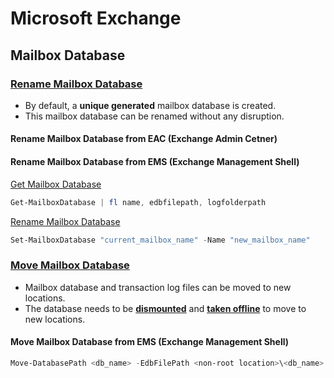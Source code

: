 # Microsoft Exchange

## Mailbox Database

### <u>**Rename Mailbox Database**</u>

- By default, a **unique generated** mailbox database is created.
- This mailbox database can be renamed without any disruption.

#### Rename Mailbox Database from EAC (Exchange Admin Cetner)

#### Rename Mailbox Database from EMS (Exchange Management Shell)

<u>Get Mailbox Database</u>

```powershell
Get-MailboxDatabase | fl name, edbfilepath, logfolderpath
```

<u>Rename Mailbox Database</u>

```powershell
Set-MailboxDatabase "current_mailbox_name" -Name "new_mailbox_name"
```

### <u>**Move Mailbox Database**</u>

- Mailbox database and transaction log files can be moved to new locations.
- The database needs to be <u>**dismounted**</u> and <u>**taken offline**</u> to move to new locations.

#### Move Mailbox Database from EMS (Exchange Management Shell)

```powershell
Move-DatabasePath <db_name> -EdbFilePath <non-root location>\<db_name>.edb -LogFolderPath <location>
```
